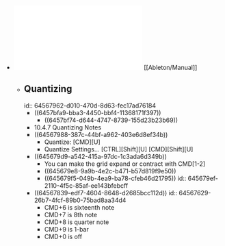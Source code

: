 - ![ableton_manual.pdf](../assets/ableton_manual_1683387803000_0.pdf) [[Ableton/Manual]]
	- ## Quantizing
	  id:: 64567962-d010-470d-8d63-fec17ad76184
		- ((6457bfa9-bba3-4450-bbf4-11368171f397))
			- ((6457bf74-d644-4747-8739-155d23b23b69))
		- 10.4.7 Quantizing Notes
		- ((64567988-387c-44bf-a962-403e6d8ef34b))
			- Quantize: [CMD][U]
			- Quantize Settings... [CTRL][Shift][U] [CMD][Shift][U]
		- ((645679d9-a542-415a-97dc-1c3ada6d349b))
			- You can make the grid expand or contract with CMD[1-2]
			- ((645679e8-9a9b-4e2c-b471-b57d819f9e50))
			- ((645679f5-049b-4ea9-ba78-cfeb46d21795))
			  id:: 645679ef-2110-4f5c-85af-ee143bfebcff
		- ((64567839-edf7-4604-8648-d2685bcc112d))
		  id:: 64567629-26b7-4fcf-89b0-75bad8aa34d4
			- CMD+6 is sixteenth note
			- CMD+7 is 8th note
			- CMD+8 is quarter note
			- CMD+9 is 1-bar
			- CMD+0 is off